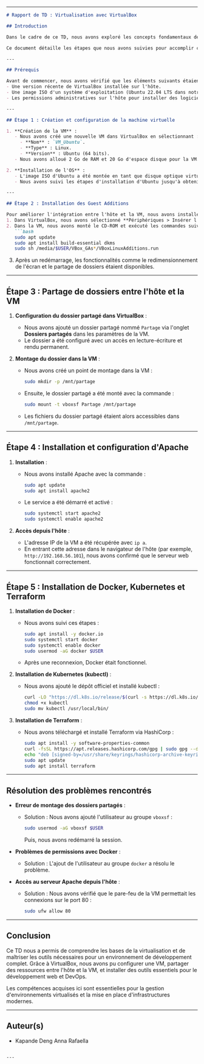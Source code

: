 
---

```markdown
# Rapport de TD : Virtualisation avec VirtualBox

## Introduction

Dans le cadre de ce TD, nous avons exploré les concepts fondamentaux de la virtualisation à travers l'utilisation de VirtualBox. L'objectif principal était de configurer une machine virtuelle (VM), d'effectuer des partages de fichiers entre l'hôte et la VM, et d'installer des outils essentiels pour le développement, comme Apache, Docker, et Kubernetes.

Ce document détaille les étapes que nous avons suivies pour accomplir ces tâches, ainsi que les problèmes rencontrés et leurs solutions.

---

## Prérequis

Avant de commencer, nous avons vérifié que les éléments suivants étaient en place :
- Une version récente de VirtualBox installée sur l'hôte.
- Une image ISO d'un système d'exploitation (Ubuntu 22.04 LTS dans notre cas).
- Les permissions administratives sur l'hôte pour installer des logiciels supplémentaires.

---

## Étape 1 : Création et configuration de la machine virtuelle

1. **Création de la VM** :
   - Nous avons créé une nouvelle VM dans VirtualBox en sélectionnant :
     - **Nom** : `VM_Ubuntu`.
     - **Type** : Linux.
     - **Version** : Ubuntu (64 bits).
   - Nous avons alloué 2 Go de RAM et 20 Go d'espace disque pour la VM.

2. **Installation de l'OS** :
   - L'image ISO d'Ubuntu a été montée en tant que disque optique virtuel.
   - Nous avons suivi les étapes d'installation d'Ubuntu jusqu'à obtenir un environnement de bureau fonctionnel.

---

## Étape 2 : Installation des Guest Additions

Pour améliorer l'intégration entre l'hôte et la VM, nous avons installé les **Guest Additions** :
1. Dans VirtualBox, nous avons sélectionné **Périphériques > Insérer l'image CD des Additions Invités**.
2. Dans la VM, nous avons monté le CD-ROM et exécuté les commandes suivantes :
   ```bash
   sudo apt update
   sudo apt install build-essential dkms
   sudo sh /media/$USER/VBox_GAs*/VBoxLinuxAdditions.run
   ```
3. Après un redémarrage, les fonctionnalités comme le redimensionnement de l'écran et le partage de dossiers étaient disponibles.

---

## Étape 3 : Partage de dossiers entre l'hôte et la VM

1. **Configuration du dossier partagé dans VirtualBox** :
   - Nous avons ajouté un dossier partagé nommé `Partage` via l'onglet **Dossiers partagés** dans les paramètres de la VM.
   - Le dossier a été configuré avec un accès en lecture-écriture et rendu permanent.

2. **Montage du dossier dans la VM** :
   - Nous avons créé un point de montage dans la VM :
     ```bash
     sudo mkdir -p /mnt/partage
     ```
   - Ensuite, le dossier partagé a été monté avec la commande :
     ```bash
     sudo mount -t vboxsf Partage /mnt/partage
     ```
   - Les fichiers du dossier partagé étaient alors accessibles dans `/mnt/partage`.

---

## Étape 4 : Installation et configuration d'Apache

1. **Installation** :
   - Nous avons installé Apache avec la commande :
     ```bash
     sudo apt update
     sudo apt install apache2
     ```
   - Le service a été démarré et activé :
     ```bash
     sudo systemctl start apache2
     sudo systemctl enable apache2
     ```

2. **Accès depuis l'hôte** :
   - L'adresse IP de la VM a été récupérée avec `ip a`.
   - En entrant cette adresse dans le navigateur de l'hôte (par exemple, `http://192.168.56.101`), nous avons confirmé que le serveur web fonctionnait correctement.

---

## Étape 5 : Installation de Docker, Kubernetes et Terraform

1. **Installation de Docker** :
   - Nous avons suivi ces étapes :
     ```bash
     sudo apt install -y docker.io
     sudo systemctl start docker
     sudo systemctl enable docker
     sudo usermod -aG docker $USER
     ```
   - Après une reconnexion, Docker était fonctionnel.

2. **Installation de Kubernetes (kubectl)** :
   - Nous avons ajouté le dépôt officiel et installé kubectl :
     ```bash
     curl -LO "https://dl.k8s.io/release/$(curl -s https://dl.k8s.io/release/stable.txt)/bin/linux/amd64/kubectl"
     chmod +x kubectl
     sudo mv kubectl /usr/local/bin/
     ```

3. **Installation de Terraform** :
   - Nous avons téléchargé et installé Terraform via HashiCorp :
     ```bash
     sudo apt install -y software-properties-common
     curl -fsSL https://apt.releases.hashicorp.com/gpg | sudo gpg --dearmor -o /usr/share/keyrings/hashicorp-archive-keyring.gpg
     echo "deb [signed-by=/usr/share/keyrings/hashicorp-archive-keyring.gpg] https://apt.releases.hashicorp.com $(lsb_release -cs) main" | sudo tee /etc/apt/sources.list.d/hashicorp.list
     sudo apt update
     sudo apt install terraform
     ```

---

## Résolution des problèmes rencontrés

- **Erreur de montage des dossiers partagés** :
  - Solution : Nous avons ajouté l'utilisateur au groupe `vboxsf` :
    ```bash
    sudo usermod -aG vboxsf $USER
    ```
    Puis, nous avons redémarré la session.

- **Problèmes de permissions avec Docker** :
  - Solution : L'ajout de l'utilisateur au groupe `docker` a résolu le problème.

- **Accès au serveur Apache depuis l'hôte** :
  - Solution : Nous avons vérifié que le pare-feu de la VM permettait les connexions sur le port 80 :
    ```bash
    sudo ufw allow 80
    ```

---

## Conclusion

Ce TD nous a permis de comprendre les bases de la virtualisation et de maîtriser les outils nécessaires pour un environnement de développement complet. Grâce à VirtualBox, nous avons pu configurer une VM, partager des ressources entre l'hôte et la VM, et installer des outils essentiels pour le développement web et DevOps.

Les compétences acquises ici sont essentielles pour la gestion d'environnements virtualisés et la mise en place d'infrastructures modernes.

---

## Auteur(s)

- Kapande Deng Anna Rafaella
```

---
